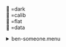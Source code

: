 &#x1F4D9; =dark  
                &#x1F4D5; =calib  
                &#x1F4D8; =flat  
                &#x1F4D7; =data <details><summary>ben-someone.menu</summary><blockquote><pre> <<<<<<< head 
<details><summary>ben-someone.cbk</summary><blockquote><pre><details><summary>setupDark.rcp</summary><blockquote><pre> shut	in 
 Integration:0.00 minutes.  Hardware:0.00 minutes. total:0.00 minutes  </pre></blockquote></details><details><summary>&#x1F4D9; dark_01wave_1beam_16sums_10rep_BOTH.rcp</summary><blockquote><pre> shut	in 
&#x1F4D9;  data	rcam	both	656.28	16 
&#x1F4D9;  data	rcam	both	656.28	16 
&#x1F4D9;  data	rcam	both	656.28	16 
&#x1F4D9;  data	rcam	both	656.28	16 
&#x1F4D9;  data	rcam	both	656.28	16 
&#x1F4D9;  data	rcam	both	656.28	16 
&#x1F4D9;  data	rcam	both	656.28	16 
&#x1F4D9;  data	rcam	both	656.28	16 
&#x1F4D9;  data	rcam	both	656.28	16 
&#x1F4D9;  data	rcam	both	656.28	16 
 Integration:0.90 minutes.  Hardware:0.00 minutes. total:0.90 minutes  </pre></blockquote></details><details><summary>setupFlat.rcp</summary><blockquote><pre> diffuser  in 
 cover out 
 occ		out 
 shut	out 
 calib	out 
 Integration:0.00 minutes.  Hardware:1.00 minutes. total:1.00 minutes  </pre></blockquote></details><details><summary>&#x1F4D8; ben-530_05wave_.03step_2beam_16sums_4rep_BOTH.rcp</summary><blockquote><pre>&#x1F4D8;  data	rcam	both	 530.23	   16 
&#x1F4D8;  data	rcam	both	 530.26	   16 
&#x1F4D8;  data	rcam	both	 530.29	   16 
&#x1F4D8;  data	rcam	both	 530.32	   16 
&#x1F4D8;  data	rcam	both	 530.35	   16 
&#x1F4D8;  data	tcam	both	 530.23	   16 
&#x1F4D8;  data	tcam	both	 530.26	   16 
&#x1F4D8;  data	tcam	both	 530.29	   16 
&#x1F4D8;  data	tcam	both	 530.32	   16 
&#x1F4D8;  data	tcam	both	 530.35	   16 
&#x1F4D8;  data	rcam	both	 530.23	   16 
&#x1F4D8;  data	rcam	both	 530.26	   16 
&#x1F4D8;  data	rcam	both	 530.29	   16 
&#x1F4D8;  data	rcam	both	 530.32	   16 
&#x1F4D8;  data	rcam	both	 530.35	   16 
&#x1F4D8;  data	tcam	both	 530.23	   16 
&#x1F4D8;  data	tcam	both	 530.26	   16 
&#x1F4D8;  data	tcam	both	 530.29	   16 
&#x1F4D8;  data	tcam	both	 530.32	   16 
&#x1F4D8;  data	tcam	both	 530.35	   16 
&#x1F4D8;  data	rcam	both	 530.23	   16 
&#x1F4D8;  data	rcam	both	 530.26	   16 
&#x1F4D8;  data	rcam	both	 530.29	   16 
&#x1F4D8;  data	rcam	both	 530.32	   16 
&#x1F4D8;  data	rcam	both	 530.35	   16 
&#x1F4D8;  data	tcam	both	 530.23	   16 
&#x1F4D8;  data	tcam	both	 530.26	   16 
&#x1F4D8;  data	tcam	both	 530.29	   16 
&#x1F4D8;  data	tcam	both	 530.32	   16 
&#x1F4D8;  data	tcam	both	 530.35	   16 
&#x1F4D8;  data	rcam	both	 530.23	   16 
&#x1F4D8;  data	rcam	both	 530.26	   16 
&#x1F4D8;  data	rcam	both	 530.29	   16 
&#x1F4D8;  data	rcam	both	 530.32	   16 
&#x1F4D8;  data	rcam	both	 530.35	   16 
&#x1F4D8;  data	tcam	both	 530.23	   16 
&#x1F4D8;  data	tcam	both	 530.26	   16 
&#x1F4D8;  data	tcam	both	 530.29	   16 
&#x1F4D8;  data	tcam	both	 530.32	   16 
&#x1F4D8;  data	tcam	both	 530.35	   16 
 Integration:3.61 minutes.  Hardware:0.00 minutes. total:3.61 minutes  </pre></blockquote></details><details><summary>setupObserving.rcp</summary><blockquote><pre> shut in 
 cover out 
 calib	out 
 occ		in 
 diffuser out 
 shut	out 
 Integration:0.00 minutes.  Hardware:0.67 minutes. total:0.67 minutes  </pre></blockquote></details><details><summary>&#x1F4D7; ben-530_05wave_.03step_2beam_16sums_4rep_BOTH.rcp</summary><blockquote><pre>&#x1F4D7;  data	rcam	both	 530.23	   16 
&#x1F4D7;  data	rcam	both	 530.26	   16 
&#x1F4D7;  data	rcam	both	 530.29	   16 
&#x1F4D7;  data	rcam	both	 530.32	   16 
&#x1F4D7;  data	rcam	both	 530.35	   16 
&#x1F4D7;  data	tcam	both	 530.23	   16 
&#x1F4D7;  data	tcam	both	 530.26	   16 
&#x1F4D7;  data	tcam	both	 530.29	   16 
&#x1F4D7;  data	tcam	both	 530.32	   16 
&#x1F4D7;  data	tcam	both	 530.35	   16 
&#x1F4D7;  data	rcam	both	 530.23	   16 
&#x1F4D7;  data	rcam	both	 530.26	   16 
&#x1F4D7;  data	rcam	both	 530.29	   16 
&#x1F4D7;  data	rcam	both	 530.32	   16 
&#x1F4D7;  data	rcam	both	 530.35	   16 
&#x1F4D7;  data	tcam	both	 530.23	   16 
&#x1F4D7;  data	tcam	both	 530.26	   16 
&#x1F4D7;  data	tcam	both	 530.29	   16 
&#x1F4D7;  data	tcam	both	 530.32	   16 
&#x1F4D7;  data	tcam	both	 530.35	   16 
&#x1F4D7;  data	rcam	both	 530.23	   16 
&#x1F4D7;  data	rcam	both	 530.26	   16 
&#x1F4D7;  data	rcam	both	 530.29	   16 
&#x1F4D7;  data	rcam	both	 530.32	   16 
&#x1F4D7;  data	rcam	both	 530.35	   16 
&#x1F4D7;  data	tcam	both	 530.23	   16 
&#x1F4D7;  data	tcam	both	 530.26	   16 
&#x1F4D7;  data	tcam	both	 530.29	   16 
&#x1F4D7;  data	tcam	both	 530.32	   16 
&#x1F4D7;  data	tcam	both	 530.35	   16 
&#x1F4D7;  data	rcam	both	 530.23	   16 
&#x1F4D7;  data	rcam	both	 530.26	   16 
&#x1F4D7;  data	rcam	both	 530.29	   16 
&#x1F4D7;  data	rcam	both	 530.32	   16 
&#x1F4D7;  data	rcam	both	 530.35	   16 
&#x1F4D7;  data	tcam	both	 530.23	   16 
&#x1F4D7;  data	tcam	both	 530.26	   16 
&#x1F4D7;  data	tcam	both	 530.29	   16 
&#x1F4D7;  data	tcam	both	 530.32	   16 
&#x1F4D7;  data	tcam	both	 530.35	   16 
 Integration:3.61 minutes.  Hardware:0.00 minutes. total:3.61 minutes  </pre></blockquote></details> Integration:8.13 minutes.  Hardware:1.67 minutes. total:9.80 minutes  </pre></blockquote></details> ======= 
 >>>>>>> f8abb1d7dc42b7db9552e61cad964c70f11d797c 
</pre></blockquote></details>